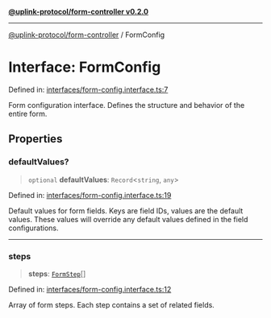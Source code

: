 [**@uplink-protocol/form-controller v0.2.0**](../README.md)

***

[@uplink-protocol/form-controller](../globals.md) / FormConfig

# Interface: FormConfig

Defined in: [interfaces/form-config.interface.ts:7](https://github.com/jmkcoder/uplink-protocol-form-controller/blob/8226087892ff308dad52ba8f951d70bde4dbbb0b/src/interfaces/form-config.interface.ts#L7)

Form configuration interface.
Defines the structure and behavior of the entire form.

## Properties

### defaultValues?

> `optional` **defaultValues**: `Record`\<`string`, `any`\>

Defined in: [interfaces/form-config.interface.ts:19](https://github.com/jmkcoder/uplink-protocol-form-controller/blob/8226087892ff308dad52ba8f951d70bde4dbbb0b/src/interfaces/form-config.interface.ts#L19)

Default values for form fields.
Keys are field IDs, values are the default values.
These values will override any default values defined in the field configurations.

***

### steps

> **steps**: [`FormStep`](FormStep.md)[]

Defined in: [interfaces/form-config.interface.ts:12](https://github.com/jmkcoder/uplink-protocol-form-controller/blob/8226087892ff308dad52ba8f951d70bde4dbbb0b/src/interfaces/form-config.interface.ts#L12)

Array of form steps.
Each step contains a set of related fields.
